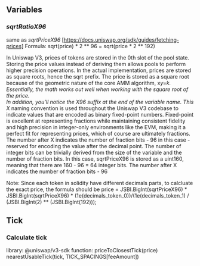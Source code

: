 ## Variables

### _sqrtRatioX96_ 
same as *sqrtPriceX96*
[https://docs.uniswap.org/sdk/guides/fetching-prices]
Formula: sqrt(price) * 2 ** 96 = sqrt(price * 2 ** 192)

In Uniswap V3, prices of tokens are stored in the 0th slot of the pool state. Storing the price values instead of deriving them allows pools to perform higher precision operations. In the actual implementation, prices are stored as square roots, hence the sqrt prefix. The price is stored as a square root because of the geometric nature of the core AMM algorithm, x*y=k. Essentially, the math works out well when working with the square root of the price.  
In addition, you'll notice the X96 suffix at the end of the variable name. This X* naming convention is used throughout the Uniswap V3 codebase to indicate values that are encoded as binary fixed-point numbers. Fixed-point is excellent at representing fractions while maintaining consistent fidelity and high precision in integer-only environments like the EVM, making it a perfect fit for representing prices, which of course are ultimately fractions. The number after X indicates the number of fraction bits - 96 in this case - reserved for encoding the value after the decimal point. The number of integer bits can be trivially derived from the size of the variable and the number of fraction bits. In this case, sqrtPriceX96 is stored as a uint160, meaning that there are 160 - 96 = 64 integer bits.
The number after X indicates the number of fraction bits - 96


Note: Since each token in solidity have different decimals parts, to calcluate the exact price, the formula should be
  price = JSBI.BigInt(sqrtPriceX96) * JSBI.BigInt(sqrtPriceX96) * (1e(decimals_token_0))/(1e(decimals_token_1) / (JSBI.BigInt(2) ** (JSBI.BigInt(192)));
  
## Tick
### Calculate tick
library: @uniswap/v3-sdk
function: 
priceToClosestTick(price)
nearestUsableTick(tick, TICK_SPACINGS[feeAmount])
